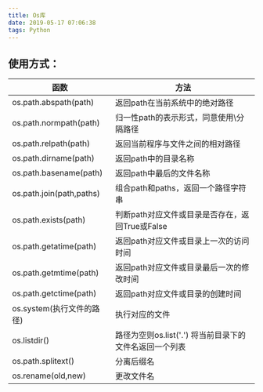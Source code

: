 ```yaml
---
title: Os库
date: 2019-05-17 07:06:38
tags: Python
---
```


## 使用方式：

<!-- more -->

| 函数                      | 方法                                                    |
| ------------------------- | ------------------------------------------------------- |
| os.path.abspath(path)     | 返回path在当前系统中的绝对路径                          |
| os.path.normpath(path)    | 归一性path的表示形式，同意使用\\分隔路径                |
| os.path.relpath(path)     | 返回当前程序与文件之间的相对路径                        |
| os.path.dirname(path)     | 返回path中的目录名称                                    |
| os.path.basename(path)    | 返回path中最后的文件名称                                |
| os.path.join(path,paths)  | 组合path和paths，返回一个路径字符串                     |
| os.path.exists(path)      | 判断path对应文件或目录是否存在，返回True或False         |
| os.path.getatime(path)    | 返回path对应文件或目录上一次的访问时间                  |
| os.path.getmtime(path)    | 返回path对应文件或目录最后一次的修改时间                |
| os.path.getctime(path)    | 返回path对应文件或目录的创建时间                        |
| os.system(执行文件的路径) | 执行对应的文件                                          |
| os.listdir()              | 路径为空则os.list('.') 将当前目录下的文件名返回一个列表 |
| os.path.splitext()        | 分离后缀名                                              |
| os.rename(old,new)        | 更改文件名                                              |